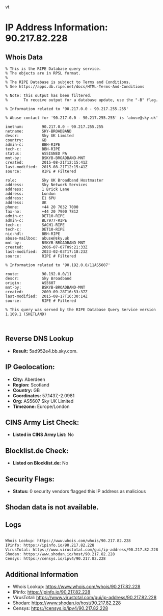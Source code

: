 vt
# IP Address Information: 90.217.82.228

## Whois Data
```
% This is the RIPE Database query service.
% The objects are in RPSL format.
%
% The RIPE Database is subject to Terms and Conditions.
% See https://apps.db.ripe.net/docs/HTML-Terms-And-Conditions

% Note: this output has been filtered.
%       To receive output for a database update, use the "-B" flag.

% Information related to '90.217.0.0 - 90.217.255.255'

% Abuse contact for '90.217.0.0 - 90.217.255.255' is 'abuse@sky.uk'

inetnum:        90.217.0.0 - 90.217.255.255
netname:        SKY-BROADBAND
descr:          Sky UK Limited
country:        GB
admin-c:        BBH-RIPE
tech-c:         BBH-RIPE
status:         ASSIGNED PA
mnt-by:         BSKYB-BROADBAND-MNT
created:        2015-08-21T12:15:41Z
last-modified:  2015-08-21T12:15:41Z
source:         RIPE # Filtered

role:           Sky UK Broadband Hostmaster
address:        Sky Network Services
address:        1 Brick Lane
address:        London
address:        E1 6PU
address:        UK
phone:          +44 20 7032 7000
fax-no:         +44 20 7900 7812
admin-c:        DET10-RIPE
admin-c:        BL7977-RIPE
tech-c:         SACH1-RIPE
tech-c:         DET10-RIPE
nic-hdl:        BBH-RIPE
abuse-mailbox:  abuse@sky.uk
mnt-by:         BSKYB-BROADBAND-MNT
created:        2006-07-07T09:21:33Z
last-modified:  2023-02-03T17:18:23Z
source:         RIPE # Filtered

% Information related to '90.192.0.0/11AS5607'

route:          90.192.0.0/11
descr:          Sky Broadband
origin:         AS5607
mnt-by:         BSKYB-BROADBAND-MNT
created:        2009-09-28T16:53:37Z
last-modified:  2015-08-17T16:30:14Z
source:         RIPE # Filtered

% This query was served by the RIPE Database Query Service version 1.109.1 (SHETLAND)



```
## Reverse DNS Lookup
- **Result:** 5ad952e4.bb.sky.com.

## IP Geolocation:
- **City:** Aberdeen
- **Region:** Scotland
- **Country:** GB
- **Coordinates:** 57.1437,-2.0981
- **Org:** AS5607 Sky UK Limited
- **Timezone:** Europe/London

## CINS Army List Check:
- **Listed in CINS Army List:** 
No

## Blocklist.de Check:
- **Listed on Blocklist.de:** 
No

## Security Flags:
- **Status:** 0 security vendors flagged this IP address as malicious

## Shodan data is not available.

## Logs
```

Whois Lookup: https://www.whois.com/whois/90.217.82.228
IPinfo: https://ipinfo.io/90.217.82.228
VirusTotal: https://www.virustotal.com/gui/ip-address/90.217.82.228
Shodan: https://www.shodan.io/host/90.217.82.228
Censys: https://censys.io/ipv4/90.217.82.228

```
## Additional Information
- Whois Lookup: https://www.whois.com/whois/90.217.82.228
- IPinfo: https://ipinfo.io/90.217.82.228
- VirusTotal: https://www.virustotal.com/gui/ip-address/90.217.82.228
- Shodan: https://www.shodan.io/host/90.217.82.228
- Censys: https://censys.io/ipv4/90.217.82.228

